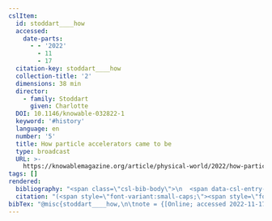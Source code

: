```yaml
---
cslItem:
  id: stoddart____how
  accessed:
    date-parts:
      - - '2022'
        - 11
        - 17
  citation-key: stoddart____how
  collection-title: '2'
  dimensions: 38 min
  director:
    - family: Stoddart
      given: Charlotte
  DOI: 10.1146/knowable-032822-1
  keyword: '#history'
  language: en
  number: '5'
  title: How particle accelerators came to be
  type: broadcast
  URL: >-
    https://knowablemagazine.org/article/physical-world/2022/how-particle-accelerators-came-be
tags: []
rendered:
  bibliography: "<span class=\"csl-bib-body\">\n  <span data-csl-entry-id=\"stoddart____how\" class=\"csl-entry\">Stoddart (Regisseur). <span class='date-bib'>(o.\_J.)</span>. <span class='title'><i><b><span style=\"font-style:normal;\">How particle accelerators came to be</span></b></i></span> (Nr. 5). <span class='URL'><a href='https://doi.org/10.1146/knowable-032822-1'>LINK</a></span></span>\n</span>"
  citation: "(<span style=\"font-variant:small-caps;\"><span style=\"font-variant:small-caps;\">Stoddart</span></span>, o.\_J.)"
bibTex: "@misc{stoddart____how,\n\tnote = {[Online; accessed 2022-11-17]},\n\tseries = {2},\n\tdoi = {10.1146/knowable-032822-1},\n\ttitle = {How particle accelerators came to be},\n\turl = {https://knowablemagazine.org/article/physical-world/2022/how-particle-accelerators-came-be},\n\thowpublished = {https://knowablemagazine.org/article/physical-world/2022/how-particle-accelerators-came-be},\n}\n\n"
---
```

